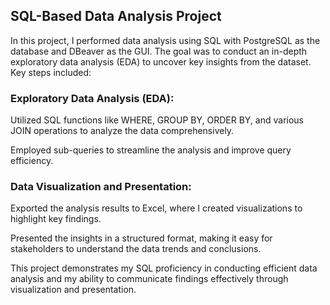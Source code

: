 ## SQL-Based Data Analysis Project

In this project, I performed data analysis using SQL with PostgreSQL as the database and DBeaver as the GUI. The goal was to conduct an in-depth exploratory data analysis (EDA) to uncover key insights from the dataset. Key steps included:

### Exploratory Data Analysis (EDA):

Utilized SQL functions like WHERE, GROUP BY, ORDER BY, and various JOIN operations to analyze the data comprehensively.

Employed sub-queries to streamline the analysis and improve query efficiency.

### Data Visualization and Presentation:

Exported the analysis results to Excel, where I created visualizations to highlight key findings.

Presented the insights in a structured format, making it easy for stakeholders to understand the data trends and conclusions.

This project demonstrates my SQL proficiency in conducting efficient data analysis and my ability to communicate findings effectively through visualization and presentation.
